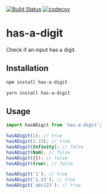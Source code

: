 [![Build Status](https://travis-ci.org/jaebradley/has-a-digit.svg?branch=master)](https://travis-ci.org/jaebradley/has-a-digit)
[![codecov](https://codecov.io/gh/jaebradley/has-a-digit/branch/master/graph/badge.svg)](https://codecov.io/gh/jaebradley/has-a-digit)

# has-a-digit

Check if an input has a digit.

## Installation

```bash
npm install has-a-digit
```

```bash
yarn install has-a-digit
```

## Usage

```javascript
import hasADigit from 'has-a-digit';

hasADigit(1); // true
hasADigit(1.23); // true
hasADigit(Infinity); // false
hasADigit(NaN); // false
hasADigit({}); // false
hasADigit(true); // false

hasADigit('1'); // true
hasADigit('1.23'); // true
hasADigit('abc123'); // true
```
